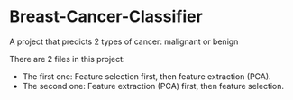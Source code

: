# Breast-Cancer-Classifier
A project that predicts 2 types of cancer: malignant or benign

There are 2 files in this project:
- The first one: Feature selection first, then feature extraction (PCA).
- The second one: Feature extraction (PCA) first, then feature selection.
